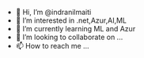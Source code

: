 - 👋 Hi, I’m @indranilmaiti
- 👀 I’m interested in .net,Azur,AI,ML
- 🌱 I’m currently learning ML and Azur
- 💞️ I’m looking to collaborate on ...
- 📫 How to reach me ...

<!---
indranilmaiti/indranilmaiti is a ✨ special ✨ repository because its `README.md` (this file) appears on your GitHub profile.
You can click the Preview link to take a look at your changes.
--->

